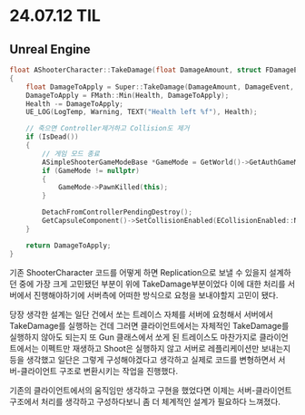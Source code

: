 # 24.07.12 TIL

## Unreal Engine

```C++
float AShooterCharacter::TakeDamage(float DamageAmount, struct FDamageEvent const &DamageEvent, class AController *EventInstigator, AActor *DamageCauser)
{
	float DamageToApply = Super::TakeDamage(DamageAmount, DamageEvent, EventInstigator, DamageCauser);
	DamageToApply = FMath::Min(Health, DamageToApply);
	Health -= DamageToApply;
	UE_LOG(LogTemp, Warning, TEXT("Health left %f"), Health);

	// 죽으면 Controller제거하고 Collision도 제거
	if (IsDead())
	{
		// 게임 모드 종료
		ASimpleShooterGameModeBase *GameMode = GetWorld()->GetAuthGameMode<ASimpleShooterGameModeBase>();
		if (GameMode != nullptr)
		{
			GameMode->PawnKilled(this);
		}

		DetachFromControllerPendingDestroy();
		GetCapsuleComponent()->SetCollisionEnabled(ECollisionEnabled::NoCollision);
	}

	return DamageToApply;
}
```

기존 ShooterCharacter 코드를 어떻게 하면 Replication으로 보낼 수 있을지 설계하던 중에 가장 크게 고민됐던 부분이 위에 TakeDamage부분이었다 이에 대한 처리를 서버에서 진행해야하기에 서버측에 어떠한 방식으로 요청을 보내야할지 고민이 됐다.

당장 생각한 설계는 일단 건에서 쏘는 트레이스 자체를 서버에 요청해서 서버에서 TakeDamage를 실행하는 건데 그러면 클라이언트에서는 자체적인 TakeDamage를 실행하지 않아도 되는지 또 Gun 클래스에서 쏘게 된 트레이스도 마찬가지로 클라이언트에서는 이펙트만 재생하고 Shoot은 실행하지 않고 서버로 레플리케이션만 보내는지 등을 생각했고 일단은 그렇게 구성해야겠다고 생각하고 실제로 코드를 변형하면서 서버-클라이언트 구조로 변환시키는 작업을 진행했다.

기존의 클라이언트에서의 움직임만 생각하고 구현을 했었다면 이제는 서버-클라이언트 구조에서 처리를 생각하고 구성하다보니 좀 더 체계적인 설계가 필요하다 느껴졌다.
